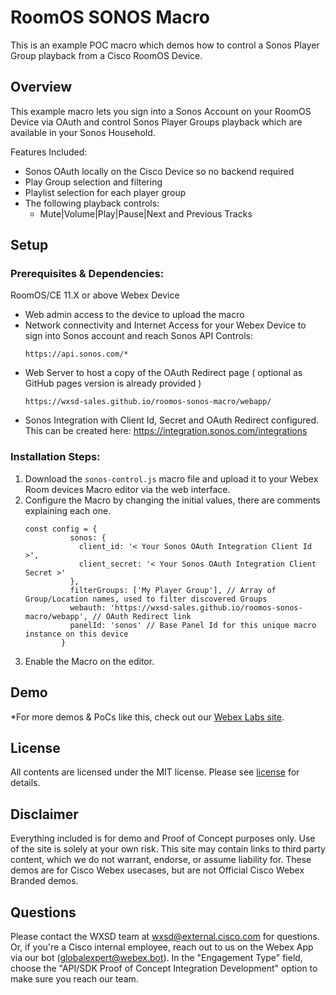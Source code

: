 
# RoomOS SONOS Macro

This is an example POC macro which demos how to control a Sonos Player Group playback from a Cisco RoomOS Device.


## Overview

This example macro lets you sign into a Sonos Account on your RoomOS Device via OAuth and control Sonos Player Groups playback which are available in your Sonos Household.

Features Included:
- Sonos OAuth locally on the Cisco Device so no backend required
- Play Group selection and filtering
- Playlist selection for each player group
- The following playback controls:
    - Mute|Volume|Play|Pause|Next and Previous Tracks


## Setup

### Prerequisites & Dependencies: 

 RoomOS/CE 11.X or above Webex Device
- Web admin access to the device to upload the macro
- Network connectivity and Internet Access for your Webex Device to sign into Sonos account and reach Sonos API Controls:
    ```
    https://api.sonos.com/*
    ```
- Web Server to host a copy of the OAuth Redirect page ( optional as GitHub pages version is already provided )
  ```
  https://wxsd-sales.github.io/roomos-sonos-macro/webapp/
  ```
- Sonos Integration with Client Id, Secret and OAuth Redirect configured. This can be created here: https://integration.sonos.com/integrations



<!-- GETTING STARTED -->

### Installation Steps:

1. Download the ``sonos-control.js`` macro file and upload it to your Webex Room devices Macro editor via the web interface.
2. Configure the Macro by changing the initial values, there are comments explaining each one.
    ```
    const config = {
              sonos: {
                client_id: '< Your Sonos OAuth Integration Client Id >',
                client_secret: '< Your Sonos OAuth Integration Client Secret >'
              },
              filterGroups: ['My Player Group'], // Array of Group/Location names, used to filter discovered Groups
              webauth: 'https://wxsd-sales.github.io/roomos-sonos-macro/webapp', // OAuth Redirect link
              panelId: 'sonos' // Base Panel Id for this unique macro instance on this device 
            }
    ```
4. Enable the Macro on the editor.
    
    
## Demo

*For more demos & PoCs like this, check out our [Webex Labs site](https://collabtoolbox.cisco.com/webex-labs).



## License

All contents are licensed under the MIT license. Please see [license](LICENSE) for details.


## Disclaimer

Everything included is for demo and Proof of Concept purposes only. Use of the site is solely at your own risk. This site may contain links to third party content, which we do not warrant, endorse, or assume liability for. These demos are for Cisco Webex usecases, but are not Official Cisco Webex Branded demos.


## Questions
Please contact the WXSD team at [wxsd@external.cisco.com](mailto:wxsd@external.cisco.com?subject=roomos-sonos-macro) for questions. Or, if you're a Cisco internal employee, reach out to us on the Webex App via our bot (globalexpert@webex.bot). In the "Engagement Type" field, choose the "API/SDK Proof of Concept Integration Development" option to make sure you reach our team. 
